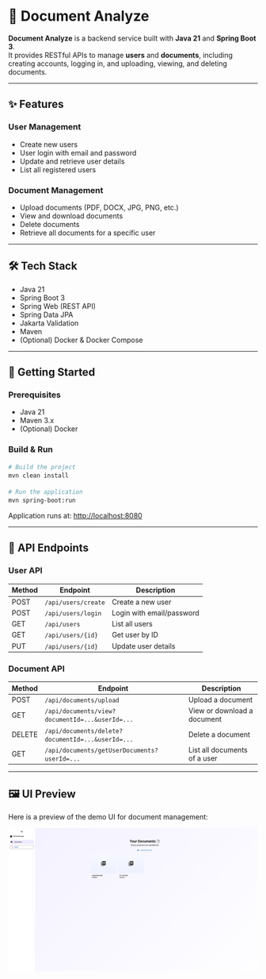 # 📄 Document Analyze

**Document Analyze** is a backend service built with **Java 21** and **Spring Boot 3**.  
It provides RESTful APIs to manage **users** and **documents**, including creating accounts, logging in, and uploading, viewing, and deleting documents.

---

## ✨ Features

### User Management
- Create new users
- User login with email and password
- Update and retrieve user details
- List all registered users

### Document Management
- Upload documents (PDF, DOCX, JPG, PNG, etc.)
- View and download documents
- Delete documents
- Retrieve all documents for a specific user

---

## 🛠️ Tech Stack
- Java 21
- Spring Boot 3
- Spring Web (REST API)
- Spring Data JPA
- Jakarta Validation
- Maven
- (Optional) Docker & Docker Compose

---

## 🚀 Getting Started

### Prerequisites
- Java 21
- Maven 3.x
- (Optional) Docker

### Build & Run

```bash
# Build the project
mvn clean install

# Run the application
mvn spring-boot:run
```

Application runs at: [http://localhost:8080](http://localhost:8080)

---

## 📌 API Endpoints

### User API
| Method | Endpoint               | Description               |
|--------|------------------------|---------------------------|
| POST   | `/api/users/create`    | Create a new user         |
| POST   | `/api/users/login`     | Login with email/password |
| GET    | `/api/users`           | List all users            |
| GET    | `/api/users/{id}`      | Get user by ID            |
| PUT    | `/api/users/{id}`      | Update user details       |

### Document API
| Method | Endpoint                                     | Description                   |
|--------|----------------------------------------------|-------------------------------|
| POST   | `/api/documents/upload`                      | Upload a document             |
| GET    | `/api/documents/view?documentId=...&userId=...` | View or download a document   |
| DELETE | `/api/documents/delete?documentId=...&userId=...` | Delete a document             |
| GET    | `/api/documents/getUserDocuments?userId=...` | List all documents of a user  |

---

## 🖼️ UI Preview

Here is a preview of the demo UI for document management:

![Document Management UI](demo/ui-preview.png)